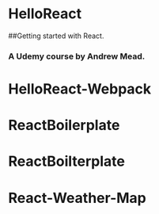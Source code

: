 # HelloReact
##Getting started with React.

### A Udemy course by Andrew Mead.

# HelloReact-Webpack
# ReactBoilerplate
# ReactBoilterplate
# React-Weather-Map
